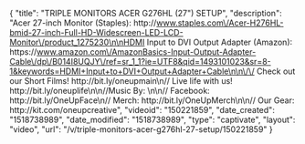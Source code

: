 {
    "title": "TRIPLE MONITORS ACER G276HL (27\") SETUP",
    "description": "Acer 27-inch Monitor (Staples):  http:\/\/www.staples.com\/Acer-H276HL-bmid-27-inch-Full-HD-Widescreen-LED-LCD-Monitor\/product_1275230\n\nHDMI Input to DVI Output Adapter (Amazon): https:\/\/www.amazon.com\/AmazonBasics-Input-Output-Adapter-Cable\/dp\/B014I8UQJY\/ref=sr_1_1?ie=UTF8&qid=1493101023&sr=8-1&keywords=HDMI+Input+to+DVI+Output+Adapter+Cable\n\n\/\/ Check out our Short Films! http:\/\/bit.ly\/oneupmain\n\/\/ Live life with us! http:\/\/bit.ly\/oneuplife\n\n\/\/Music By: \n\n\/\/ Facebook: http:\/\/bit.ly\/OneUpFace\n\/\/ Merch: http:\/\/bit.ly\/OneUpMerch\n\n\/\/ Our Gear: http:\/\/kit.com\/oneupcreative",
    "videoid": "150221859",
    "date_created": "1518738989",
    "date_modified": "1518738989",
    "type": "captivate",
    "layout": "video",
    "url": "\/v\/triple-monitors-acer-g276hl-27-setup\/150221859"
}